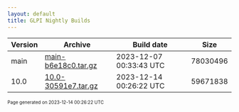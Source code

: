 ```yaml
---
layout: default
title: GLPI Nightly Builds
---
```


Version|Archive|Build date|Size
---|---|---|---
main|[main-b6e18c0.tar.gz](main-b6e18c0.tar.gz)|2023-12-07 00:33:43 UTC|78030496
10.0|[10.0-30591e7.tar.gz](10.0-30591e7.tar.gz)|2023-12-14 00:26:22 UTC|59671838

<font size="1">Page generated on 2023-12-14 00:26:22 UTC</font>
